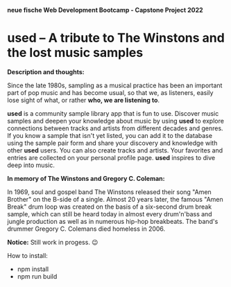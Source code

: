 **neue fische Web Development Bootcamp - Capstone Project 2022**
# used – A tribute to The Winstons and the lost music samples

__Description and thoughts:__

Since the late 1980s, sampling as a musical practice has been an important part of pop music and has become usual, so that we, as listeners, easily lose sight of what, or rather __who, we are listening to__. 

__used__ is a community sample library app that is fun to use. Discover music samples and deepen your knowledge about music by using __used__ to explore connections between tracks and artists from different decades and genres. If you know a sample that isn't yet listed, you can add it to the database using the sample pair form and share your discovery and knowledge with other __used__ users. You can also create tracks and artists. Your favorites and entries are collected on your personal profile page. __used__ inspires to dive deep into music.

__In memory of The Winstons and Gregory C. Coleman:__

In 1969, soul and gospel band The Winstons released their song "Amen Brother" on the B-side of a single. Almost 20 years later, the famous "Amen Break" drum loop was created on the basis of a six-second drum break sample, which can still be heard today in almost every drum'n'bass and jungle production as well as in numerous hip-hop breakbeats. The band's drummer Gregory C. Colemans died homeless in 2006.


__Notice:__ Still work in progess. :wink:

How to install:
+ npm install
+ npm run build
